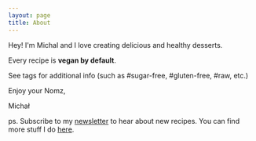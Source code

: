 ```yaml
---
layout: page
title: About
---
```


Hey! I'm Michal and I love creating delicious and healthy desserts.

Every recipe is **vegan by default**.

See tags for additional info (such as #sugar-free, #gluten-free, #raw, etc.)

Enjoy your Nomz,

Michał

ps. Subscribe to my [newsletter](https://mindjuggling.com/?utm_source=nomz&utm_medium=website&utm_campaign=about) to hear about new recipes. You can find more stuff I do [here](https://michalkorzonek.com/?utm_source=nomz&utm_medium=website&utm_campaign=about).
